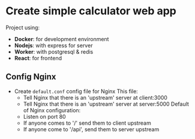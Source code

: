 # Create simple calculator web app

Project using:
- **Docker**: for development environment
- **Nodejs**: with express for server
- **Worker**: with postgresql & redis
- **React**: for frontend


## Config Nginx
- Create `default.conf` config file for Nginx
  This file:
  - Tell Nginx that there is an 'upstream' server at client:3000
  - Tell Nginx that there is an 'upstream' server at server:5000
  Default of Nginx configuration:
  - Listen on port 80
  - If anyone comes to '/' send them to client upstream
  - If anyone come to '/api', send them to server upstream